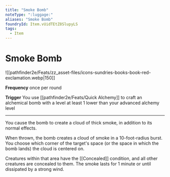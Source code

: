 ```yaml
---
title: "Smoke Bomb"
noteType: ":luggage:"
aliases: "Smoke Bomb"
foundryId: Item.vUidTEtZ8SlupyLS
tags:
  - Item
---
```


# Smoke Bomb
![[pathfinder2e/Feats/zz_asset-files/icons-sundries-books-book-red-exclamation.webp|150]]

**Frequency** once per round

**Trigger** You use [[pathfinder2e/Feats/Quick Alchemy]] to craft an alchemical bomb with a level at least 1 lower than your advanced alchemy level

* * *

You cause the bomb to create a cloud of thick smoke, in addition to its normal effects.

When thrown, the bomb creates a cloud of smoke in a 10-foot-radius burst. You choose which corner of the target's space (or the space in which the bomb lands) the cloud is centered on.

Creatures within that area have the [[Concealed]] condition, and all other creatures are concealed to them. The smoke lasts for 1 minute or until dissipated by a strong wind.
